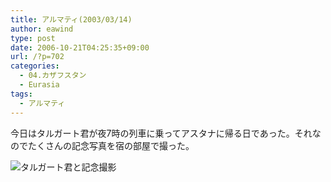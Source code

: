 ```yaml
---
title: アルマティ(2003/03/14)
author: eawind
type: post
date: 2006-10-21T04:25:35+09:00
url: /?p=702
categories:
  - 04.カザフスタン
  - Eurasia
tags:
  - アルマティ
---
```

今日はタルガート君が夜7時の列車に乗ってアスタナに帰る日であった。それなのでたくさんの記念写真を宿の部屋で撮った。

![タルガート君と記念撮影](/img/wp/2006/10/200303141632421.jpg)
